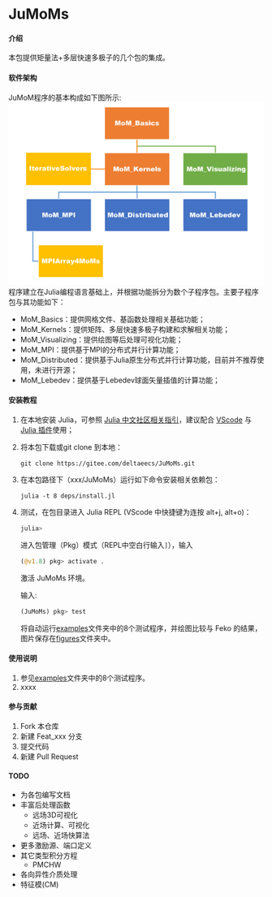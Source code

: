 # JuMoMs

#### 介绍
本包提供矩量法+多层快速多极子的几个包的集成。

#### 软件架构
JuMoM程序的基本构成如下图所示:![JuMoMs 包结构](deps/MoM_packages_relationship.png)程序建立在Julia编程语言基础上，并根据功能拆分为数个子程序包。主要子程序包与其功能如下：
* MoM\_Basics：提供网格文件、基函数处理相关基础功能；
* MoM\_Kernels：提供矩阵、多层快速多极子构建和求解相关功能；
* MoM\_Visualizing：提供绘图等后处理可视化功能；
* MoM\_MPI：提供基于MPI的分布式并行计算功能；
* MoM\_Distributed：提供基于Julia原生分布式并行计算功能，目前并不推荐使用，未进行开源；
* MoM\_Lebedev：提供基于Lebedev球面矢量插值的计算功能；

#### 安装教程

1. 在本地安装 Julia，可参照 [Julia 中文社区相关指引](https://discourse.juliacn.com/t/topic/159)，建议配合 [VScode](https://code.visualstudio.com/) 与 [Julia 插件](https://marketplace.visualstudio.com/items?itemName=julialang.language-julia)使用；

2. 将本包下载或git clone 到本地：

    ```powwershell
    git clone https://gitee.com/deltaeecs/JuMoMs.git
    ```

3. 在本包路径下（xxx/JuMoMs）运行如下命令安装相关依赖包：

    ```powwershell
    julia -t 8 deps/install.jl
    ```

4. 测试，在包目录进入 Julia REPL (VScode 中快捷键为连按 alt+j, alt+o)：

    ```julia
    julia> 
    ```

    进入包管理（Pkg）模式（REPL中空白行输入`]`），输入

    ```julia
    (@v1.8) pkg> activate .
    ```

    激活 JuMoMs 环境。

    输入:

    ```julia
    (JuMoMs) pkg> test
    ```

    将自动运行[examples](./examples/)文件夹中的8个测试程序，并绘图比较与 Feko 的结果，图片保存在[figures](./figures/)文件夹中。

#### 使用说明

1.  参见[examples](./examples/)文件夹中的8个测试程序。
2.  xxxx

#### 参与贡献

1.  Fork 本仓库
2.  新建 Feat_xxx 分支
3.  提交代码
4.  新建 Pull Request

#### TODO

+ 为各包编写文档
+ 丰富后处理函数
  + 远场3D可视化
  + 近场计算、可视化
  + 远场、近场快算法
+ 更多激励源、端口定义
+ 其它类型积分方程
  + PMCHW
+ 各向异性介质处理
+ 特征模(CM)
